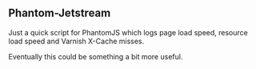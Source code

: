 ## Phantom-Jetstream

Just a quick script for PhantomJS which logs page load speed, resource load speed and Varnish X-Cache misses.

Eventually this could be something a bit more useful.
